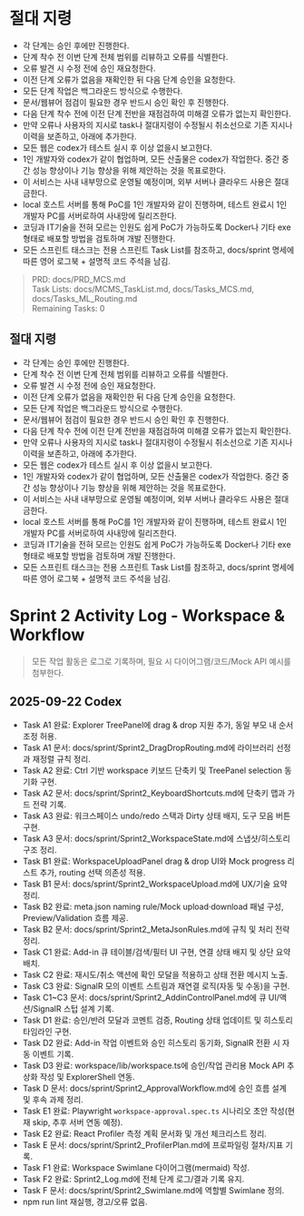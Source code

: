# 절대 지령
- 각 단계는 승인 후에만 진행한다.
- 단계 착수 전 이번 단계 전체 범위를 리뷰하고 오류를 식별한다.
- 오류 발견 시 수정 전에 승인 재요청한다.
- 이전 단계 오류가 없음을 재확인한 뒤 다음 단계 승인을 요청한다.
- 모든 단계 작업은 백그라운드 방식으로 수행한다.
- 문서/웹뷰어 점검이 필요한 경우 반드시 승인 확인 후 진행한다.
- 다음 단계 착수 전에 이전 단계 전반을 재점검하여 미해결 오류가 없는지 확인한다.
- 만약 오류나 사용자의 지시로 task나 절대지령이 수정될시 취소선으로 기존 지시나 이력을 보존하고, 아래에 추가한다.
- 모든 웹은 codex가 테스트 실시 후 이상 없을시 보고한다.
- 1인 개발자와 codex가 같이 협업하며, 모든 산출물은 codex가 작업한다. 중간 중간 성능 향상이나 기능 향상을 위해 제안하는 것을 목표로한다.
- 이 서비스는 사내 내부망으로 운영될 예정이며, 외부 서버나 클라우드 사용은 절대 금한다.
- local 호스트 서버를 통해 PoC를 1인 개발자와 같이 진행하며, 테스트 완료시 1인 개발자 PC를 서버로하여 사내망에 릴리즈한다.
- 코딩과 IT기술을 전혀 모르는 인원도 쉽게 PoC가 가능하도록 Docker나 기타 exe 형태로 배포할 방법을 검토하며 개발 진행한다.
- 모든 스프린트 태스크는 전용 스프린트 Task List를 참조하고, docs/sprint 명세에 따른 영어 로그북 + 설명적 코드 주석을 남김.

> PRD: docs/PRD_MCS.md  
> Task Lists: docs/MCMS_TaskList.md, docs/Tasks_MCS.md, docs/Tasks_ML_Routing.md  
> Remaining Tasks: 0

## 절대 지령
- 각 단계는 승인 후에만 진행한다.
- 단계 착수 전 이번 단계 전체 범위를 리뷰하고 오류를 식별한다.
- 오류 발견 시 수정 전에 승인 재요청한다.
- 이전 단계 오류가 없음을 재확인한 뒤 다음 단계 승인을 요청한다.
- 모든 단계 작업은 백그라운드 방식으로 수행한다.
- 문서/웹뷰어 점검이 필요한 경우 반드시 승인 확인 후 진행한다.
- 다음 단계 착수 전에 이전 단계 전반을 재점검하여 미해결 오류가 없는지 확인한다.
- 만약 오류나 사용자의 지시로 task나 절대지령이 수정될시 취소선으로 기존 지시나 이력을 보존하고, 아래에 추가한다.
- 모든 웹은 codex가 테스트 실시 후 이상 없을시 보고한다.
- 1인 개발자와 codex가 같이 협업하며, 모든 산출물은 codex가 작업한다. 중간 중간 성능 향상이나 기능 향상을 위해 제안하는 것을 목표로한다.
- 이 서비스는 사내 내부망으로 운영될 예정이며, 외부 서버나 클라우드 사용은 절대 금한다.
- local 호스트 서버를 통해 PoC를 1인 개발자와 같이 진행하며, 테스트 완료시 1인 개발자 PC를 서버로하여 사내망에 릴리즈한다.
- 코딩과 IT기술을 전혀 모르는 인원도 쉽게 PoC가 가능하도록 Docker나 기타 exe 형태로 배포할 방법을 검토하며 개발 진행한다.
- 모든 스프린트 태스크는 전용 스프린트 Task List를 참조하고, docs/sprint 명세에 따른 영어 로그북 + 설명적 코드 주석을 남김.
# Sprint 2 Activity Log - Workspace & Workflow

> 모든 작업 활동은 로그로 기록하며, 필요 시 다이어그램/코드/Mock API 예시를 첨부한다.

## 2025-09-22 Codex
- Task A1 완료: Explorer TreePanel에 drag & drop 지원 추가, 동일 부모 내 순서 조정 허용.
- Task A1 문서: docs/sprint/Sprint2_DragDropRouting.md에 라이브러리 선정과 재정렬 규칙 정리.
- Task A2 완료: Ctrl 기반 workspace 키보드 단축키 및 TreePanel selection 동기화 구현.
- Task A2 문서: docs/sprint/Sprint2_KeyboardShortcuts.md에 단축키 맵과 가드 전략 기록.
- Task A3 완료: 워크스페이스 undo/redo 스택과 Dirty 상태 배지, 도구 모음 버튼 구현.
- Task A3 문서: docs/sprint/Sprint2_WorkspaceState.md에 스냅샷/히스토리 구조 정리.
- Task B1 완료: WorkspaceUploadPanel drag & drop UI와 Mock progress 리스트 추가, routing 선택 의존성 적용.
- Task B1 문서: docs/sprint/Sprint2_WorkspaceUpload.md에 UX/기술 요약 정리.
- Task B2 완료: meta.json naming rule/Mock upload·download 패널 구성, Preview/Validation 흐름 제공.
- Task B2 문서: docs/sprint/Sprint2_MetaJsonRules.md에 규칙 및 처리 전략 정리.
- Task C1 완료: Add-in 큐 테이블/검색/필터 UI 구현, 연결 상태 배지 및 상단 요약 배치.
- Task C2 완료: 재시도/취소 액션에 확인 모달을 적용하고 상태 전환 메시지 노출.
- Task C3 완료: SignalR 모의 이벤트 스트림과 재연결 로직(자동 및 수동)을 구현.
- Task C1~C3 문서: docs/sprint/Sprint2_AddinControlPanel.md에 큐 UI/액션/SignalR 스텁 설계 기록.
- Task D1 완료: 승인/반려 모달과 코멘트 검증, Routing 상태 업데이트 및 히스토리 타임라인 구현.
- Task D2 완료: Add-in 작업 이벤트와 승인 히스토리 동기화, SignalR 전환 시 자동 이벤트 기록.
- Task D3 완료: workspace/lib/workspace.ts에 승인/작업 관리용 Mock API 추상화 작성 및 ExplorerShell 연동.
- Task D 문서: docs/sprint/Sprint2_ApprovalWorkflow.md에 승인 흐름 설계 및 후속 과제 정리.
- Task E1 완료: Playwright `workspace-approval.spec.ts` 시나리오 초안 작성(현재 skip, 추후 서버 연동 예정).
- Task E2 완료: React Profiler 측정 계획 문서화 및 개선 체크리스트 정리.
- Task E 문서: docs/sprint/Sprint2_ProfilerPlan.md에 프로파일링 절차/지표 기록.
- Task F1 완료: Workspace Swimlane 다이어그램(mermaid) 작성.
- Task F2 완료: Sprint2_Log.md에 전체 단계 로그/결과 기록 유지.
- Task F 문서: docs/sprint/Sprint2_Swimlane.md에 역할별 Swimlane 정의.
- npm run lint 재실행, 경고/오류 없음.
